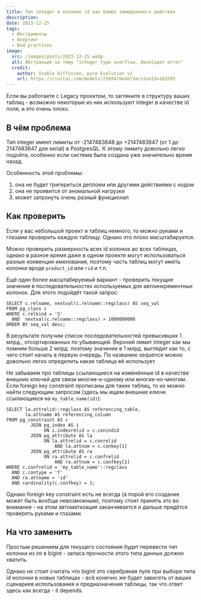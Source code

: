```yaml
---
title: Тип integer в колонке id как бомба замедленного действия
description:
date: 2023-12-25
tags:
  - Инструменты
  - Алертинг
  - Bad practices
image:
  src: /images/posts/2023-12-25.webp
  alt: Абстракция на тему "integer type overflow, developer error"
  credit:
    author: Stable Diffusion, pure Evolution v2
    url: https://civitai.com/models/25694?modelVersionId=101593
---
```


Если вы работаете с Legacy проектом, то загляните в структуру ваших таблиц - возможно некоторые из них используют integer в качестве id поля, и это очень плохо.

## В чём проблема

Тип integer имеет лимиты от -2147483648 до +2147483647 (от 1 до 2147483647 для serial) в PostgresQL. К этому лимиту довольно легко подойти, особенно если система была создана уже значительно время назад.

Особенность этой проблемы:
 1. она не будет тригериться деплоем или другими действиями с кодом
 2. она не проявится от аномальной нагрузки
 3. может затронуть очень разный функционал

## Как проверить

Если у вас небольшой проект и таблиц немного, то можно руками и глазами проверить каждую таблицу. Однако это плохо масштабируется.

Можно проверить размерность всех id колонок во всех таблицах, однако в разное время даже в одном проекте могут использоваться разные конвенции именования, поэтому часть таблиц могут иметь колонки вроде `product_id` или `rid` и т.п.

Ещё один более масштабируемый вариант - проверить текущие значения в последовательностях используемых для автоинкрементных колонок. Для этого подойдёт такой запрос:

```PostgresQL
SELECT c.relname, nextval(c.relname::regclass) AS seq_val
FROM pg_class c
WHERE c.relkind = 'S'
  AND  nextval(c.relname::regclass) > 1000000000
ORDER BY seq_val desc;
```

В результате получим список последовательностей превысивших 1 млрд., отсортированных по убывающей. Верхний лимит integer как мы помним больше 2 млрд. поэтому значение в 1 млрд. выглядит как то, с чего стоит начать в первую очередь. По названию sequence можно довольно легко определить какая таблица её использует.

Не забываем про таблицы ссылающиеся на изменённые id в качестве внешних ключей для связи многие-к-одному или многие-ко-многим. Если foreign key constraint прописаны для таких таблиц, то их можно найти следующим запросом (здесь мы ищем внешние ключи ссылающиеся на `my_table_name(id)`):

```PostgresQL
SELECT la.attrelid::regclass AS referencing_table,
       la.attname AS referencing_column
FROM pg_constraint AS c
         JOIN pg_index AS i
              ON i.indexrelid = c.conindid
         JOIN pg_attribute AS la
              ON la.attrelid = c.conrelid
                  AND la.attnum = c.conkey[1]
         JOIN pg_attribute AS ra
              ON ra.attrelid = c.confrelid
                  AND ra.attnum = c.confkey[1]
WHERE c.confrelid = 'my_table_name'::regclass
  AND c.contype = 'f'
  AND ra.attname = 'id'
  AND cardinality(c.confkey) = 1;
```

Однако foreign key constraint есть не всегда (а порой его создание может быть вообще невозможным), поэтому стоит принять это во внимание - на этом автоматизация заканчивается и дальше придётся проверять руками и глазами.

## На что заменить

Простым решением для текущего состояния будет перевести тип колонки из int в bigint - запаса прочности этого типа данных должно хватить.

Однако не стоит считать что bigint это серебряная пуля при выборе типа id колонки в новых таблицах - всё конечно же будет зависеть от ваших сценариев использования и предназначения таблицы, так что ответ здесь как всегда - it depends.
